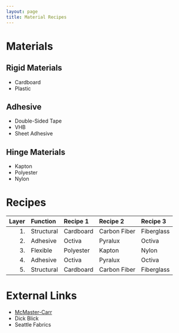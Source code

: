 ```yaml
---
layout: page
title: Material Recipes
---
```


Materials
=========

Rigid Materials
---------------

- Cardboard
- Plastic

Adhesive
--------

- Double-Sided Tape
- VHB
- Sheet Adhesive

Hinge Materials
---------------

- Kapton
- Polyester
- Nylon

Recipes
=======

|  Layer|  Function|   Recipe 1|    Recipe 2|  Recipe 3|
|------:|:---------|:----------|:-----------|:---------|
|     1.|Structural|  Cardboard|Carbon Fiber|Fiberglass|
|     2.|  Adhesive|     Octiva|     Pyralux|    Octiva|
|     3.|  Flexible|  Polyester|      Kapton|     Nylon|
|     4.|  Adhesive|     Octiva|     Pyralux|    Octiva|
|     5.|Structural|  Cardboard|Carbon Fiber|Fiberglass|

External Links
==============

- [McMaster-Carr](http://www.mcmaster.com)
- Dick Blick
- Seattle Fabrics
